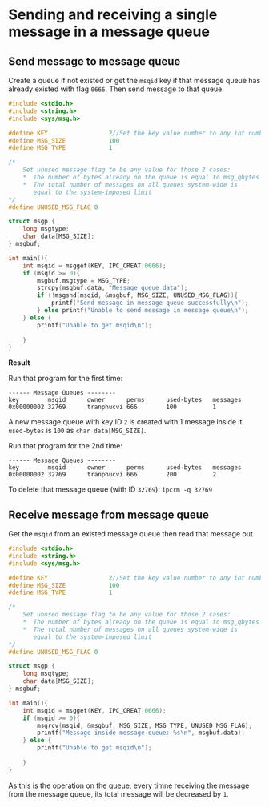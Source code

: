 # Sending and receiving a single message in a message queue

## Send message to message queue

Create a queue if not existed or get the ``msqid`` key if that message queue has already existed with flag ``0666``.
Then send message to that queue.

```c
#include <stdio.h>
#include <string.h>
#include <sys/msg.h>

#define KEY                 2//Set the key value number to any int number when creating
#define MSG_SIZE            100
#define MSG_TYPE            1

/*
    Set unused message flag to be any value for those 2 cases:
    *  The number of bytes already on the queue is equal to msg_qbytes
    *  The total number of messages on all queues system-wide is 
       equal to the system-imposed limit
*/
#define UNUSED_MSG_FLAG 0

struct msgp {
    long msgtype;
    char data[MSG_SIZE];
} msgbuf;

int main(){
    int msqid = msgget(KEY, IPC_CREAT|0666);
    if (msqid >= 0){
        msgbuf.msgtype = MSG_TYPE;
        strcpy(msgbuf.data, "Message queue data");
        if (!msgsnd(msqid, &msgbuf, MSG_SIZE, UNUSED_MSG_FLAG)){
            printf("Send message in message queue successfully\n");
        } else printf("Unable to send message in message queue\n");
    } else {
        printf("Unable to get msqid\n");
        
    }
}
```

**Result**

Run that program for the first time:

```
------ Message Queues --------
key        msqid      owner      perms      used-bytes   messages    
0x00000002 32769      tranphucvi 666        100          1      
```

A new message queue with key ID ``2`` is created with 1 message inside it. ``used-bytes`` is ``100`` as ``char data[MSG_SIZE]``.

Run that program for the 2nd time:

```
------ Message Queues --------
key        msqid      owner      perms      used-bytes   messages    
0x00000002 32769      tranphucvi 666        200          2  
```

To delete that message queue (with ID ``32769``): ``ipcrm -q 32769``

## Receive message from message queue

Get the ``msqid`` from an existed message queue then read that message out

```c
#include <stdio.h>
#include <string.h>
#include <sys/msg.h>

#define KEY                 2//Set the key value number to any int number when creating
#define MSG_SIZE            100
#define MSG_TYPE            1

/*
    Set unused message flag to be any value for those 2 cases:
    *  The number of bytes already on the queue is equal to msg_qbytes
    *  The total number of messages on all queues system-wide is 
       equal to the system-imposed limit
*/
#define UNUSED_MSG_FLAG 0

struct msgp {
    long msgtype;
    char data[MSG_SIZE];
} msgbuf;

int main(){
    int msqid = msgget(KEY, IPC_CREAT|0666);
    if (msqid >= 0){
        msgrcv(msqid, &msgbuf, MSG_SIZE, MSG_TYPE, UNUSED_MSG_FLAG);
        printf("Message inside message queue: %s\n", msgbuf.data);
    } else {
        printf("Unable to get msqid\n");
        
    }
}
```

As this is the operation on the queue, every timne receiving the message from the message queue, its total message will be decreased by ``1``.
